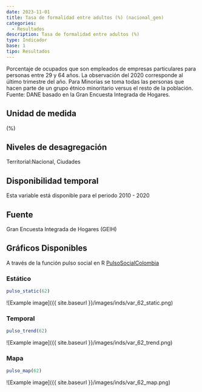 ```yaml
---
date: 2023-11-01
title: Tasa de formalidad entre adultos (%) (nacional_gen)
categories:
  - Resultados
description: Tasa de formalidad entre adultos (%)
type: Indicador
base: 1
tipo: Resultados
--- 
```


Porcentaje de ocupados que son empleados de empresas particulares para personas entre 29 y 64 años. La observación del 2020 corresponde al último trimestre del año. Para Minorias se toma todas las personas que hacen parte de un grupo étnico minoritario versus el resto de la población.
Fuente: DANE basado en la Gran Encuesta Integrada de Hogares.

## Unidad de medida
(%)

## Niveles de desagregación
Territorial:Nacional, Ciudades

## Disponibilidad temporal
Esta variable está disponible para el periodo 2010 - 2020

## Fuente
Gran Encuesta Integrada de Hogares (GEIH)

## Gráficos Disponibles

A través de la función pulso social en R [PulsoSocialColombia](https://github.com/pulsosocialcolombia/PulsoSocialColombia)

### Estático

``` R
pulso_static(62)
```

![Example image]({{ site.baseurl }}/images/inds/var_62_static.png)

### Temporal

``` R
pulso_trend(62)
```

![Example image]({{ site.baseurl }}/images/inds/var_62_trend.png)

### Mapa

``` R
pulso_map(62)
```

![Example image]({{ site.baseurl }}/images/inds/var_62_map.png)